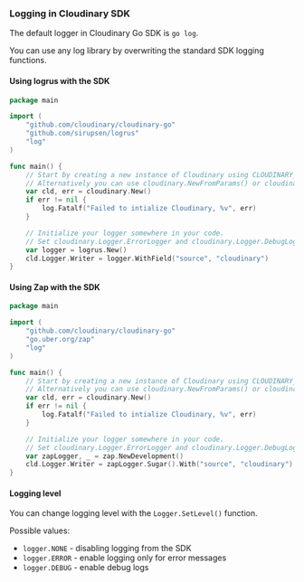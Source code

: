 ### Logging in Cloudinary SDK
The default logger in Cloudinary Go SDK is `go log`.

You can use any log library by overwriting the standard SDK logging functions.

#### Using logrus with the SDK
```go
package main

import (
	"github.com/cloudinary/cloudinary-go"
	"github.com/sirupsen/logrus"
	"log"
)

func main() {
	// Start by creating a new instance of Cloudinary using CLOUDINARY_URL environment variable.
	// Alternatively you can use cloudinary.NewFromParams() or cloudinary.NewFromURL().
	var cld, err = cloudinary.New()
	if err != nil {
		log.Fatalf("Failed to intialize Cloudinary, %v", err)
	}

	// Initialize your logger somewhere in your code.
	// Set cloudinary.Logger.ErrorLogger and cloudinary.Logger.DebugLogger fields with logrus functions
	var logger = logrus.New()
	cld.Logger.Writer = logger.WithField("source", "cloudinary")
}
```

#### Using Zap with the SDK
```go
package main

import (
	"github.com/cloudinary/cloudinary-go"
	"go.uber.org/zap"
	"log"
)

func main() {
	// Start by creating a new instance of Cloudinary using CLOUDINARY_URL environment variable.
	// Alternatively you can use cloudinary.NewFromParams() or cloudinary.NewFromURL().
	var cld, err = cloudinary.New()
	if err != nil {
		log.Fatalf("Failed to intialize Cloudinary, %v", err)
	}

	// Initialize your logger somewhere in your code.
	// Set cloudinary.Logger.ErrorLogger and cloudinary.Logger.DebugLogger fields with zap sugared logger functions
	var zapLogger, _ = zap.NewDevelopment()
	cld.Logger.Writer = zapLogger.Sugar().With("source", "cloudinary")
}
```

#### Logging level

You can change logging level with the `Logger.SetLevel()` function.

Possible values:
- `logger.NONE`  - disabling logging from the SDK
- `logger.ERROR` - enable logging only for error messages
- `logger.DEBUG` - enable debug logs
